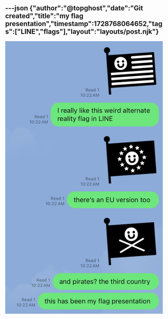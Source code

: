---json
{"author":"@topghost","date":"Git created","title":"my flag presentation","timestamp":1728768064652,"tags":["LINE","flags"],"layout":"layouts/post.njk"}
---

![three LINE flag stickers that mimic the US flag, the EU flag, and a skull and crossbones but with a smiley face inserted](/attachments/2024/10/12/IMG_2436.jpeg)
